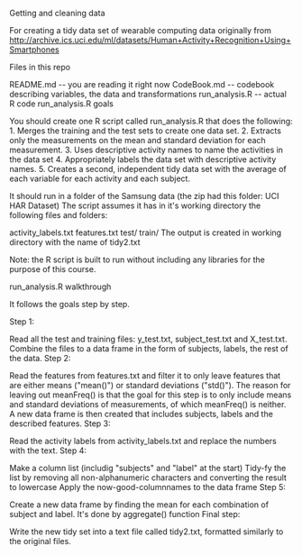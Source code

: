 Getting and cleaning data

For creating a tidy data set of wearable computing data originally from http://archive.ics.uci.edu/ml/datasets/Human+Activity+Recognition+Using+Smartphones

Files in this repo

README.md -- you are reading it right now
CodeBook.md -- codebook describing variables, the data and transformations
run_analysis.R -- actual R code
run_analysis.R goals

You should create one R script called run_analysis.R that does the following: 1. Merges the training and the test sets to create one data set. 2. Extracts only the measurements on the mean and standard deviation for each measurement. 3. Uses descriptive activity names to name the activities in the data set 4. Appropriately labels the data set with descriptive activity names. 5. Creates a second, independent tidy data set with the average of each variable for each activity and each subject.

It should run in a folder of the Samsung data (the zip had this folder: UCI HAR Dataset) The script assumes it has in it's working directory the following files and folders:

activity_labels.txt
features.txt
test/
train/
The output is created in working directory with the name of tidy2.txt

Note: the R script is built to run without including any libraries for the purpose of this course.

run_analysis.R walkthrough

It follows the goals step by step.

Step 1:

Read all the test and training files: y_test.txt, subject_test.txt and X_test.txt.
Combine the files to a data frame in the form of subjects, labels, the rest of the data.
Step 2:

Read the features from features.txt and filter it to only leave features that are either means ("mean()") or standard deviations ("std()"). The reason for leaving out meanFreq() is that the goal for this step is to only include means and standard deviations of measurements, of which meanFreq() is neither.
A new data frame is then created that includes subjects, labels and the described features.
Step 3:

Read the activity labels from activity_labels.txt and replace the numbers with the text.
Step 4:

Make a column list (includig "subjects" and "label" at the start)
Tidy-fy the list by removing all non-alphanumeric characters and converting the result to lowercase
Apply the now-good-columnnames to the data frame
Step 5:

Create a new data frame by finding the mean for each combination of subject and label. It's done by aggregate() function
Final step:

Write the new tidy set into a text file called tidy2.txt, formatted similarly to the original files.
